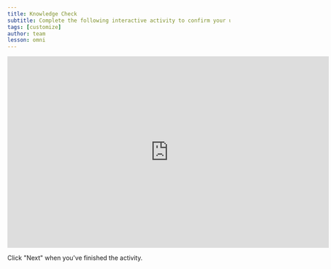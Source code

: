 ```yaml
---
title: Knowledge Check
subtitle: Complete the following interactive activity to confirm your understanding.
tags: [customize]
author: team
lesson: omni
---
```


<iframe src="https://h5pstudio.ecampusontario.ca/h5p/25530/embed" width="727" height="434" frameborder="0" allowfullscreen="allowfullscreen"></iframe><script src="https://h5pstudio.ecampusontario.ca/modules/contrib/h5p/vendor/h5p/h5p-core/js/h5p-resizer.js" charset="UTF-8"></script>

Click "Next" when you've finished the activity.